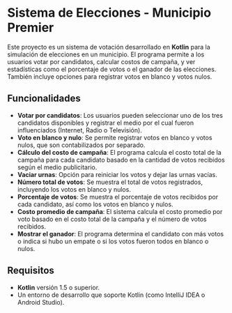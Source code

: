 # Sistema de Elecciones - Municipio Premier

Este proyecto es un sistema de votación desarrollado en **Kotlin** para la simulación de elecciones en un municipio. El programa permite a los usuarios votar por candidatos, calcular costos de campaña, y ver estadísticas como el porcentaje de votos o el ganador de las elecciones. También incluye opciones para registrar votos en blanco y votos nulos.

## Funcionalidades

- **Votar por candidatos**: Los usuarios pueden seleccionar uno de los tres candidatos disponibles y registrar el medio por el cual fueron influenciados (Internet, Radio o Televisión).
- **Voto en blanco y nulo**: Se permite registrar votos en blanco y votos nulos, que son contabilizados por separado.
- **Cálculo del costo de campaña**: El programa calcula el costo total de la campaña para cada candidato basado en la cantidad de votos recibidos según el medio publicitario.
- **Vaciar urnas**: Opción para reiniciar los votos y dejar las urnas vacías.
- **Número total de votos**: Se muestra el total de votos registrados, incluyendo los votos en blanco y nulos.
- **Porcentaje de votos**: Se muestra el porcentaje de votos recibidos por cada candidato, así como los votos en blanco y nulos.
- **Costo promedio de campaña**: El sistema calcula el costo promedio por voto basado en el costo total de la campaña y el número de votos recibidos.
- **Mostrar el ganador**: El programa determina el candidato con más votos o indica si hubo un empate o si los votos fueron todos en blanco o nulos.

## Requisitos

- **Kotlin** versión 1.5 o superior.
- Un entorno de desarrollo que soporte Kotlin (como IntelliJ IDEA o Android Studio).